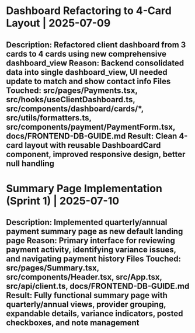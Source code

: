 # Dashboard Refactoring to 4-Card Layout | 2025-07-09
Description: Refactored client dashboard from 3 cards to 4 cards using new comprehensive dashboard_view
Reason: Backend consolidated data into single dashboard_view, UI needed update to match and show contact info
Files Touched: src/pages/Payments.tsx, src/hooks/useClientDashboard.ts, src/components/dashboard/cards/*, src/utils/formatters.ts, src/components/payment/PaymentForm.tsx, docs/FRONTEND-DB-GUIDE.md
Result: Clean 4-card layout with reusable DashboardCard component, improved responsive design, better null handling
---
# Summary Page Implementation (Sprint 1) | 2025-07-10
Description: Implemented quarterly/annual payment summary page as new default landing page
Reason: Primary interface for reviewing payment activity, identifying variance issues, and navigating payment history
Files Touched: src/pages/Summary.tsx, src/components/Header.tsx, src/App.tsx, src/api/client.ts, docs/FRONTEND-DB-GUIDE.md
Result: Fully functional summary page with quarterly/annual views, provider grouping, expandable details, variance indicators, posted checkboxes, and note management
---